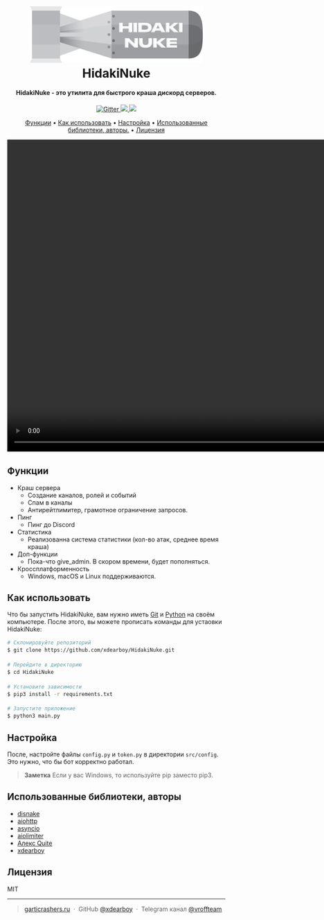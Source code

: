 
<h1 align="center">
  <br>
  <a href="https://github.com/xdearboy/HidakiNuke/"><img src="https://github.com/xdearboy/HidakiNuke/blob/main/bomb.png?raw=true" alt="HidakiNuke" width="400"></a>
  
  <br>
  HidakiNuke
  <br>
</h1>

<h4 align="center">HidakiNuke - это утилита для быстрого краша дискорд серверов.</h4>

<p align="center">
  <a href="https://badge.fury.io/py/discord.py">
    <img src="https://badge.fury.io/py/discord.py.svg"
         alt="Gitter">
  </a>
  <a href="https://saythanks.io/to/xdearboy">
      <img src="https://img.shields.io/badge/SayThanks.io-%E2%98%BC-1EAEDB.svg">
  </a>
  <a href="https://t.me/send?start=IVTISEyPdXCn">
    <img src="https://img.shields.io/badge/$-donate-ff69b4.svg?maxAge=2592000&amp;style=flat">
  </a>
</p>

<p align="center">
  <a href="#Functions">Функции</a> •
  <a href="#how-to-use">Как использовать</a> •
  <a href="#config">Настройка</a> •
  <a href="#credits">Использованные библиотеки, авторы.</a> •
  <a href="#license">Лицензия</a>
</p>

<div align="center">
  <video width="900" height="720" controls>
    <source src="https://raw.githubusercontent.com/xdearboy/HidakiNuke/main/hero.mp4" type="video/mp4">
    HidakiNuke.
  </video>
</div>

## <a name="Functions">Функции</a>
* Краш сервера
  - Создание каналов, ролей и событий
  - Спам в каналы
  - Антирейтлимитер, грамотное ограничение запросов.
* Пинг
  - Пинг до Discord
* Статистика
  - Реализованна система статистики (кол-во атак, среднее время краша)
* Доп-функции
  - Пока-что give_admin. В скором времени, будет пополняться.
* Кроссплатформенность
  - Windows, macOS и Linux поддерживаются.

## <a name="how-to-use">Как использовать</a>

Что бы запустить HidakiNuke, вам нужно иметь [Git](https://git-scm.com) и [Python](https://www.python.org/) на своём компьютере. После этого, вы можете прописать команды для устаовки HidakiNuke:

```bash
# Склонировуйте репозиторий
$ git clone https://github.com/xdearboy/HidakiNuke.git

# Перейдите в директорию
$ cd HidakiNuke

# Установите зависимости
$ pip3 install -r requirements.txt

# Запустите приложение
$ python3 main.py
```

## <a name="config">Настройка</a>

После, настройте файлы `config.py` и `token.py` в директории `src/config`. Это нужно, что бы бот корректно работал.

> **Заметка**
> Если у вас Windows, то используйте pip заместо pip3.

## <a name="credits">Использованные библиотеки, авторы</a>

- [disnake](https://disnake.dev/)
- [aiohttp](https://docs.aiohttp.org/en/stable/)
- [asyncio](https://docs.python.org/3/library/asyncio.html)
- [aiolimiter](https://github.com/mjpieters/aiolimiter)
- [Алекс Quite](https://discord.gg/GSABGHKg)
- [xdearboy](https://github.com/xdearboy)

## <a name="License">Лицензия</a>

MIT

---

> [garticrashers.ru](https://garticrashers.ru) &nbsp;&middot;&nbsp;
> GitHub [@xdearboy](https://github.com/xdearboy) &nbsp;&middot;&nbsp;
> Telegram канал [@vroffteam](https://t.me/vroffteam)

